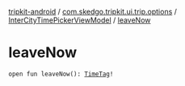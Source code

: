 [tripkit-android](../../index.md) / [com.skedgo.tripkit.ui.trip.options](../index.md) / [InterCityTimePickerViewModel](index.md) / [leaveNow](./leave-now.md)

# leaveNow

`open fun leaveNow(): `[`TimeTag`](../../com.skedgo.android.common.model/-time-tag/index.md)`!`